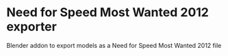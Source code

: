 # Need for Speed Most Wanted 2012 exporter
Blender addon to export models as a Need for Speed Most Wanted 2012 file
